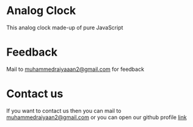# Analog Clock
This analog clock made-up of pure JavaScript
# Feedback
Mail to muhammedraiyaaan2@gmail.com for feedback
# Contact us
If you want to contact us then you can mail to muhammedraiyaan2@gmail.com or you can open our github profile [link](https://github.com/muhammedraiyaan2)